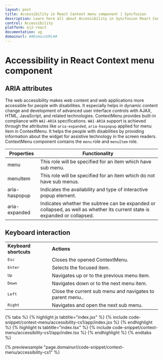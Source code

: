 ```yaml
---
layout: post
title: Accessibility in React Context menu component | Syncfusion
description: Learn here all about Accessibility in Syncfusion React Context menu component of Syncfusion Essential JS 2 and more.
control: Accessibility 
platform: ej2-react
documentation: ug
domainurl: ##DomainURL##
---
```


# Accessibility in React Context menu component

## ARIA attributes

The web accessibility makes web content and web applications more accessible for people with disabilities. It especially helps in dynamic content change and development of advanced user interface controls with AJAX, HTML, JavaScript, and related technologies. ContextMenu provides built-in compliance with `WAI-ARIA` specifications. `WAI-ARIA` support is achieved through the attributes like `aria-expanded`, `aria-haspopup` applied for menu item in ContextMenu. It helps the people with disabilities by providing information about the widget for assistive technology in the screen readers. ContextMenu component contains the `menu` role and `menuItem` role.

| Properties | Functionality |
| ------------ | ----------------------- |
| menu | This role will be specified for an item which have sub menu. |
| menuItem | This role will be specified for an item which do not have sub menus. |
| aria-haspopup | Indicates the availability and type of interactive popup element. |
| aria-expanded | Indicates whether the subtree can be expanded or collapsed, as well as whether its current state is expanded or collapsed. |

## Keyboard interaction

<!-- markdownlint-disable MD033 -->
<table>
<tr>
<td>
<b>Keyboard shortcuts</b></td><td>
<b>Actions</b></td></tr>
<tr>
<td>
<kbd>Esc</kbd></td><td>
Closes the opened ContextMenu.</td></tr>
<tr>
<td>
<kbd>Enter</kbd></td><td>
Selects the focused item.</td></tr>
<tr>
<td>
<kbd>Up</kbd></td><td>
Navigates up or to the previous menu item.</td></tr>
<tr>
<td>
<kbd>Down</kbd></td><td>
Navigates down or to the next menu item.</td></tr>
<tr>
<td>
<kbd>Left</kbd></td><td>
Close the current sub menu and navigates to parent menu..</td></tr>
<tr>
<td>
<kbd>Right</kbd></td><td>
Navigates and open the next sub menu.</td></tr>
</table>

{% tabs %}
{% highlight js tabtitle="index.jsx" %}
{% include code-snippet/context-menu/accessibility-cs1/app/index.jsx %}
{% endhighlight %}
{% highlight ts tabtitle="index.tsx" %}
{% include code-snippet/context-menu/accessibility-cs1/app/index.tsx %}
{% endhighlight %}
{% endtabs %}

 {% previewsample "page.domainurl/code-snippet/context-menu/accessibility-cs1" %}
